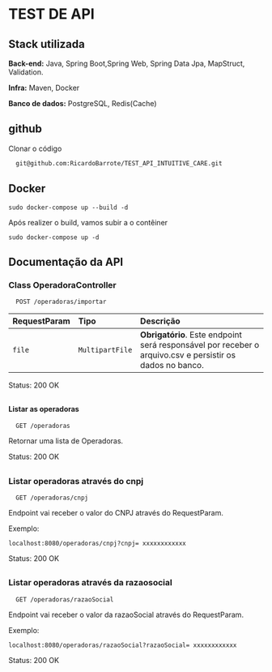 
# TEST DE API



## Stack utilizada

**Back-end:** Java, Spring Boot,Spring Web, Spring Data Jpa, MapStruct, Validation.

**Infra:** Maven, Docker

**Banco de dados:** PostgreSQL, Redis(Cache)

## github

Clonar o código

```bash
  git@github.com:RicardoBarrote/TEST_API_INTUITIVE_CARE.git
```

## Docker

```Build
sudo docker-compose up --build -d
```

Após realizer o build, vamos subir a o contêiner

```Docker
sudo docker-compose up -d
```
## Documentação da API



### Class OperadoraController

```http
  POST /operadoras/importar
```

| RequestParam   | Tipo       | Descrição                           |
| :---------- | :--------- | :---------------------------------- |
| `file` | `MultipartFile` | **Obrigatório**. Este endpoint será responsável por receber o arquivo.csv e persistir os dados no banco.

Status: 200 OK
##


#### Listar as operadoras

```http
  GET /operadoras
```

Retornar uma lista de Operadoras.

Status: 200 OK
##


### Listar operadoras através do cnpj

```http
  GET /operadoras/cnpj
```

Endpoint vai receber o valor do CNPJ através do RequestParam.

Exemplo:

```URL
localhost:8080/operadoras/cnpj?cnpj= xxxxxxxxxxxx
```
Status: 200 OK
##


### Listar operadoras através da razaosocial

```http
  GET /operadoras/razaoSocial
```

Endpoint vai receber o valor da razaoSocial através do RequestParam.

Exemplo:

```URL
localhost:8080/operadoras/razaoSocial?razaoSocial= xxxxxxxxxxxx
```

Status: 200 OK
##
